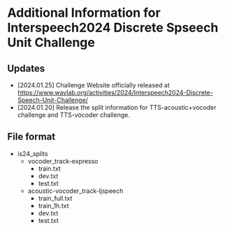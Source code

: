 # Additional Information for Interspeech2024 Discrete Spseech Unit Challenge

## Updates
- [2024.01.25] Challenge Website officially released at https://www.wavlab.org/activities/2024/Interspeech2024-Discrete-Speech-Unit-Challenge/
- [2024.01.20] Release the split information for TTS-acoustic+vocoder challenge and TTS-vocoder challenge.

## File format

- is24_splits
  - vocoder_track-expresso
    - train.txt
    - dev.txt
    - test.txt
  - acoustic-vocoder_track-ljspeech
    - train_full.txt
    - train_1h.txt
    - dev.txt
    - test.txt
